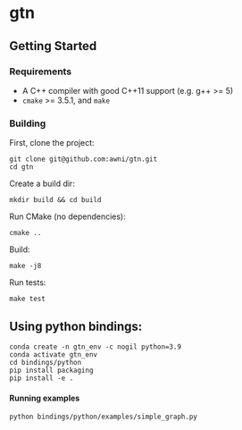 # gtn

## Getting Started

### Requirements

- A C++ compiler with good C++11 support (e.g. g++ >= 5)
- `cmake` >= 3.5.1, and `make`

### Building

First, clone the project:

```
git clone git@github.com:awni/gtn.git
cd gtn
```

Create a build dir:

```
mkdir build && cd build
```

Run CMake (no dependencies):

```
cmake ..
```

Build:

```
make -j8
```

Run tests:

```
make test
```

## Using python bindings:

```
conda create -n gtn_env -c nogil python=3.9
conda activate gtn_env
cd bindings/python
pip install packaging
pip install -e .
```

#### Running examples

```
python bindings/python/examples/simple_graph.py
```
